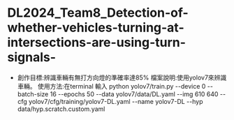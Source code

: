 # DL2024_Team8_Detection-of-whether-vehicles-turning-at-intersections-are-using-turn-signals-
* 創作目標:辨識車輛有無打方向燈的準確率達85%
檔案說明:使用yolov7來辨識車輛。
使用方法:在terminal 輸入 python yolov7/train.py --device 0 --batch-size 16 --epochs 50 --data yolov7/data/DL.yaml --img 610 640 --cfg yolov7/cfg/training/yolov7-DL.yaml --name yolov7-DL --hyp data/hyp.scratch.custom.yaml
